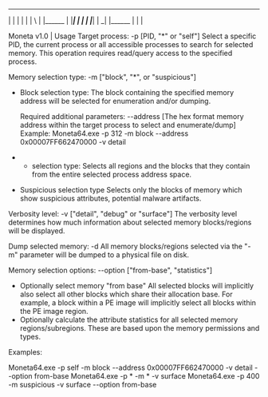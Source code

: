 _______  _____  __   _ _______ _______ _______
|  |  | |     | | \  | |______    |    |_____|
|  |  | |_____| |  \_| |______    |    |     |

Moneta v1.0 | Usage
Target process: -p [PID, "*" or "self"]
  Select a specific PID, the current process or all accessible
  processes to search for selected memory. This operation requires
  read/query access to the specified process.
  
Memory selection type: -m ["block", "*", or "suspicious"]
  + Block selection type:
    The block containing the specified memory address will be
    selected for enumeration and/or dumping.
	
	Required additional parameters:
      --address [The hex format memory address within the target
                process to select and enumerate/dump]
    Example:
      Moneta64.exe -p 312 -m block --address 0x00007FF662470000 -v detail
	  
  + * selection type:
    Selects all regions and the blocks that they contain from
    the entire selected process address space.
	
  + Suspicious selection type
	Selects only the blocks of memory which show suspicious
	attributes, potential malware artifacts.
	
Verbosity level: -v ["detail", "debug" or "surface"]
  The verbosity level determines how much information about
  selected memory blocks/regions will be displayed.
  
Dump selected memory: -d
  All memory blocks/regions selected via the "-m" parameter will
  be dumped to a physical file on disk.

Memory selection options: --option ["from-base", "statistics"]
  + Optionally select memory "from base"
	All selected blocks will implicitly also select all other
	blocks which share their allocation base. For example, a
	block within a PE image will implicitly select all blocks
	within the PE image region.
  + Optionally calculate the attribute statistics for all selected
    memory regions/subregions. These are based upon the memory
	permissions and types.
	
Examples:

Moneta64.exe -p self -m block --address 0x00007FF662470000 -v detail --option from-base
Moneta64.exe -p * -m * -v surface
Moneta64.exe -p 400 -m suspicious -v surface --option from-base
